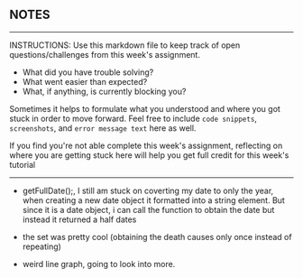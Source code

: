 ## NOTES

-----------
INSTRUCTIONS:
Use this markdown file to keep track of open questions/challenges from this week's assignment.
- What did you have trouble solving?
- What went easier than expected?
- What, if anything, is currently blocking you?

Sometimes it helps to formulate what you understood and where you got stuck in order to move forward. Feel free to include `code snippets`, `screenshots`, and `error message text` here as well.

If you find you're not able complete this week's assignment, reflecting on where you are getting stuck here will help you get full credit for this week's tutorial

------------
- getFullDate();, I still am stuck on coverting my date to only the year, when creating a new date object it formatted into a string element. But since it is a date object, i can call the function to obtain the date but instead it returned a half dates
- the set was pretty cool (obtaining the death causes only once instead of repeating)

- weird line graph, going to look into more.
